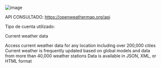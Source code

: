 
![image](https://user-images.githubusercontent.com/54011050/64895802-9f005080-d64b-11e9-8517-08b83c1328e5.png)

API CONSULTADO: https://openweathermap.org/api

Tipo de cuenta utilizado:

Current weather data
 
Access current weather data for any location including over 200,000 cities
Current weather is frequently updated based on global models and data from more than 40,000 weather stations
Data is available in JSON, XML, or HTML format




